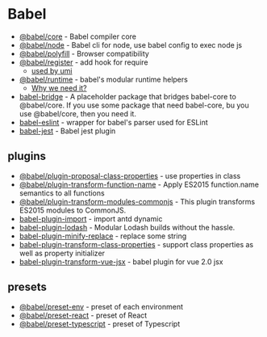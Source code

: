 # Babel
- [@babel/core](https://www.npmjs.com/package/@babel/core) - Babel compiler core
- [@babel/node](https://www.npmjs.com/package/@babel/node) - Babel cli for node, use babel config to exec node js
- [@babel/polyfill](https://www.npmjs.com/package/@babel/polyfill) - Browser compatibility
- [@babel/register](https://www.npmjs.com/package/@babel/register) - add hook for require
    - [used by umi](https://github.com/FunnyLiu/umi/blob/readsource/packages/utils/src/BabelRegister/BabelRegister.ts#L28)
- [@babel/runtime](https://www.npmjs.com/package/@babel/runtime) - babel's modular runtime helpers
    - [Why we need it?](https://omnipotent-front-end.github.io/library/babel.html#%E4%B8%BA%E4%BB%80%E4%B9%88%E9%9C%80%E8%A6%81-babel-runtime-%E5%AE%83%E5%92%8C-babel-polyfill%E6%9C%89%E4%BB%80%E4%B9%88%E5%8C%BA%E5%88%AB%EF%BC%9F)
- [babel-bridge](https://github.com/babel/babel-bridge) - A placeholder package that bridges babel-core to @babel/core. If you use some package that need babel-core, bu you use @babel/core, then you need it.
- [babel-eslint](https://github.com/babel/babel-eslint) - wrapper for babel's parser used for ESLint
- [babel-jest](https://www.npmjs.com/package/babel-jest) - Babel jest plugin



## plugins

- [@babel/plugin-proposal-class-properties](https://github.com/babel/babel/tree/master/packages/babel-plugin-proposal-class-properties) - use properties in class
- [@babel/plugin-transform-function-name](https://www.npmjs.com/package/@babel/plugin-transform-function-name) - Apply ES2015 function.name semantics to all functions 
- [@babel/plugin-transform-modules-commonjs](https://www.npmjs.com/package/@babel/plugin-transform-modules-commonjs) - This plugin transforms ES2015 modules to CommonJS.
- [babel-plugin-import](https://www.npmjs.com/package/babel-plugin-import) - import antd dynamic
- [babel-plugin-lodash](https://github.com/lodash/babel-plugin-lodash) - Modular Lodash builds without the hassle.
- [babel-plugin-minify-replace](https://github.com/babel/minify/tree/master/packages/babel-plugin-minify-replace) - replace some string
- [babel-plugin-transform-class-properties](https://www.npmjs.com/package/babel-plugin-transform-class-properties) - support class properties as well as property initializer
- [babel-plugin-transform-vue-jsx](https://github.com/vuejs/babel-plugin-transform-vue-jsx) - babel plugin for vue 2.0 jsx


## presets

- [@babel/preset-env](https://www.npmjs.com/package/@babel/preset-env) - preset of each environment
- [@babel/preset-react](https://www.npmjs.com/package/@babel/preset-react) - preset of React
- [@babel/preset-typescript](https://www.npmjs.com/package/@babel/preset-typescript) - preset of Typescript
